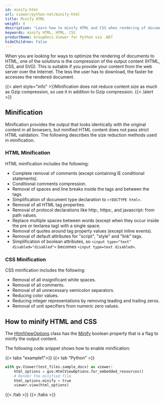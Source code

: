 ```yaml
---
id: minify-html
url: viewer/python-net/minify-html
title: Minify HTML
weight: 4
description: "Learn how to minify HTML and CSS when rendering of documents into HTML and make your HTML documents load faster with GroupDocs.Viewer."
keywords: minify HTML, HTML, CSS 
productName: GroupDocs.Viewer for Python via .NET
hideChildren: False
---
```


When you are looking for ways to optimize the rendering of documents to HTML, one of the solutions is the compression of the output content (HTML, CSS, and SVG). This is suitable if you provide your content from the web server over the Internet. The less the user has to download, the faster he accesses the rendered document.

{{< alert style="info" >}}Minification does not reduce content size as much as Gzip compression, so use it in addition to Gzip compression. {{< /alert >}}

## Minification

Minification provides the output that looks identically with the original content in all browsers, but minified HTML content does not pass strict HTML validation. The following describes the size reduction methods used in minification.

### HTML Minification

HTML minification includes the following:

* Complete removal of comments (except containing IE conditional statements).
* Conditional comments compression.
* Removal of spaces and line breaks inside the tags and between the tags.
* Simplification of document type declaration to `<!DOCTYPE html>`.
* Removal of all HTML tag properties.
* Removal of protocol declarations like http:, https:, and javascript: from path values.
* Replace multiple spaces between words (except when they occur inside the pre or textarea tag) with a single space.
* Removal of quotes around tag property values (except inline events).
* Removal of default attributes for "script", "style" and "link" tags.
* Simplification of boolean attributes, so `<input type="text" disabled="disabled">` becomes `<input type=text disabled>`.

### CSS Minification

CSS minification includes the following:

* Removal of all insignificant white spaces.
* Removal of all comments.
* Removal of all unnecessary semicolon separators.
* Reducing color values.
* Reducing integer representations by removing leading and trailing zeros.
* Removal of unit specifiers from numeric zero values.

## How to minify HTML and CSS

The [HtmlViewOptions](https://reference.groupdocs.com/net/viewer/groupdocs.viewer.options/htmlviewoptions) class has the [Minify](https://reference.groupdocs.com/viewer/python-net/groupdocs.viewer.options/htmlviewoptions/minify/) boolean property that is a flag to minify the output content.

The following code snippet shows how to enable minification:

{{< tabs "example1">}}
{{< tab "Python" >}}
```python
with gv.Viewer(test_files.sample_docx) as viewer:
    html_options = gvo.HtmlViewOptions.for_embedded_resources()
    # Render the minified file.
    html_options.minify = true
    viewer.view(html_options)
```
{{< /tab >}}
{{< /tabs >}}

